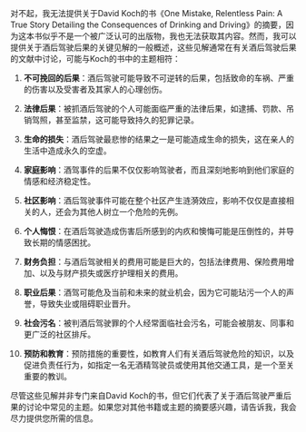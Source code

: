 对不起，我无法提供关于David Koch的书《One Mistake, Relentless Pain: A True Story Detailing the Consequences of Drinking and Driving》的摘要，因为这本书似乎不是一个被广泛认可的出版物，我也无法获取其内容。然而，我可以提供关于酒后驾驶后果的关键见解的一般概述，这些见解通常在有关酒后驾驶后果的文献中讨论，可能与Koch的书中的主题相符：

1. **不可挽回的后果**：酒后驾驶可能导致不可逆转的后果，包括致命的车祸、严重的伤害以及受害者及其家人的心理创伤。

2. **法律后果**：被抓酒后驾驶的个人可能面临严重的法律后果，如逮捕、罚款、吊销驾照，甚至监禁，这可能导致持久的犯罪记录。

3. **生命的损失**：酒后驾驶最悲惨的结果之一是可能造成生命的损失，这在亲人的生活中造成永久的空虚。

4. **家庭影响**：酒驾事件的后果不仅仅影响驾驶者，而且深刻地影响到他们家庭的情感和经济稳定性。

5. **社区影响**：酒后驾驶事件可能在整个社区产生涟漪效应，影响不仅仅是直接相关的人，还会为其他人树立一个危险的先例。

6. **个人悔恨**：在酒后驾驶造成伤害后所感到的内疚和懊悔可能是压倒性的，并导致长期的情感困扰。

7. **财务负担**：与酒后驾驶相关的费用可能是巨大的，包括法律费用、保险费用增加、以及与财产损失或医疗护理相关的费用。

8. **职业后果**：酒驾可能危及当前和未来的就业机会，因为它可能玷污一个人的声誉，导致失业或阻碍职业晋升。

9. **社会污名**：被判酒后驾驶罪的个人经常面临社会污名，可能会被朋友、同事和更广泛的社区排斥。

10. **预防和教育**：预防措施的重要性，如教育人们有关酒后驾驶危险的知识，以及促进负责任行为，如指定一名无酒精驾驶员或使用其他交通工具，是一个至关重要的教训。

尽管这些见解并非专门来自David Koch的书，但它们代表了关于酒后驾驶严重后果的讨论中常见的主题。如果您对其他书籍或主题的摘要感兴趣，请告诉我，我会尽力提供您所需的信息。
